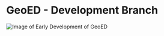 # GeoED - Development Branch

![Image of Early Development of GeoED](http://i64.tinypic.com/izyu6g.png)
